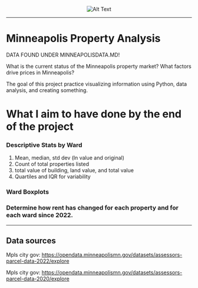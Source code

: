 <p align="center">
  <img src="https://raw.githubusercontent.com/skyydog1/mplsRentAnalysis/refs/heads/main/Images/combined_property_value_graph.jpg" alt="Alt Text">
</p>

___________________________________________________________________________________________________________________________________________________________________________________________________________

# Minneapolis Property Analysis

DATA FOUND UNDER MINNEAPOLISDATA.MD!

What is the current status of the Minneapolis property market? What factors drive prices in Minneapolis? 


The goal of this project practice visualizing information using Python, data analysis, and creating something.

# What I aim to have done by the end of the project 

### Descriptive Stats by Ward 
1. Mean, median, std dev (ln value and original)
2. Count of total properties listed
3. total value of building, land value, and total value
4. Quartiles and IQR for variability

### Ward Boxplots 

### Determine how rent has changed for each property and for each ward since 2022.


___________________________________________________________________________________________________________________________________________________________________________________________________________
## Data sources 
Mpls city gov: https://opendata.minneapolismn.gov/datasets/assessors-parcel-data-2022/explore 

Mpls city gov: https://opendata.minneapolismn.gov/datasets/assessors-parcel-data-2020/explore 


